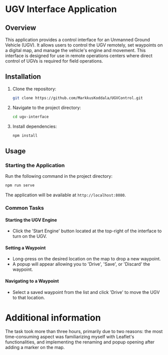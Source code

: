 
# UGV Interface Application

## Overview
This application provides a control interface for an Unmanned Ground Vehicle (UGV). It allows users to control the UGV remotely, set waypoints on a digital map, and manage the vehicle's engine and movement. This interface is designed for use in remote operations centers where direct control of UGVs is required for field operations.
## Installation
1. Clone the repository:
   ```bash
   git clone https://github.com/MarkkusKoddala/UGVControl.git
   ```
2. Navigate to the project directory:
   ```bash
   cd ugv-interface
   ```
3. Install dependencies:
   ```bash
   npm install
   ```

## Usage
### Starting the Application
Run the following command in the project directory:
```bash
npm run serve
```
The application will be available at `http://localhost:8080`.

### Common Tasks
#### Starting the UGV Engine
- Click the 'Start Engine' button located at the top-right of the interface to turn on the UGV.

#### Setting a Waypoint
- Long-press on the desired location on the map to drop a new waypoint.
- A popup will appear allowing you to 'Drive', 'Save', or 'Discard' the waypoint.

#### Navigating to a Waypoint
- Select a saved waypoint from the list and click 'Drive' to move the UGV to that location.

# Additional information
The task took more than three hours, primarily due to two reasons: the most time-consuming aspect was familiarizing myself with Leaflet's functionalities, and implementing the renaming and popup opening after adding a marker on the map.
